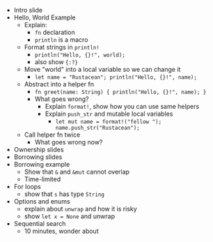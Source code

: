 - Intro slide
- Hello, World Example
    - Explain:
        - `fn` declaration
        - `println` is a macro
    - Format strings in `println!`
        - `println("Hello, {}!", world);`
        - also show `{:?}`
    - Move "world" into a local variable so we can change it
        - `let name = "Rustacean"; println("Hello, {}!", name);`
    - Abstract into a helper fn
        - `fn greet(name: String) { println("Hello, {}!", name); }`
        - What goes wrong?
            - Explain `format!`, show how you can use same helpers
            - Explain `push_str` and mutable local variables
                - `let mut name = format!("fellow "); name.push_str("Rustacean");`
    - Call helper fn twice
        - What goes wrong now?
- Ownership slides
- Borrowing slides
- Borrowing example
    - Show that `&` and `&mut` cannot overlap
    - Time-limited
- For loops
  - show that `s` has type `String`
- Options and enums
  - explain about `unwrap` and how it is risky
  - show `let x = None` and unwrap
- Sequential search
  - 10 minutes, wonder about
